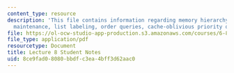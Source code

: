 ```yaml
---
content_type: resource
description: 'This file contains information regarding memory hierarchy: ordered-file
  maintenance, list labeling, order queries, cache-oblivious priority queues.'
file: https://ol-ocw-studio-app-production.s3.amazonaws.com/courses/6-851-advanced-data-structures-spring-2012/8ce9fad08080bbdfc3ea4bff3d62aac0_MIT6_851S12_L8.pdf
file_type: application/pdf
resourcetype: Document
title: Lecture 8 Student Notes
uid: 8ce9fad0-8080-bbdf-c3ea-4bff3d62aac0
---
```

